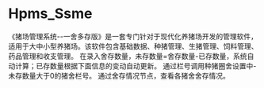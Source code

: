 # Hpms_Ssme
 《猪场管理系统--一舍多存版》是一套专门针对于现代化养猪场开发的管理软件，适用于大中小型养猪场。该软件包含基础数据、种猪管理、生猪管理、饲料管理、药品管理和收支管理。  在录入舍存数量，未存数量=舍存数量-已存数量，系统自动计算；已存数量根据下面信息的变动自动更新。  通过栏号调用种猪圈舍设置中-未存数量大于0的猪舍栏号。  通过舍存情况节点，查看各猪舍舍存情况。
